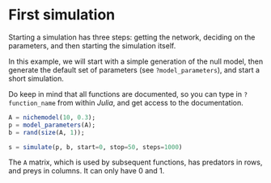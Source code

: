 # First simulation

Starting a simulation has three steps: getting the network, deciding on the
parameters, and then starting the simulation itself.

In this example, we will start with a simple generation of the null model,
then generate the default set of parameters (see `?model_parameters`),
and start a short simulation.

Do keep in mind that all functions are documented, so you can type in
`?function_name` from within *Julia*, and get access to the documentation.

```julia
A = nichemodel(10, 0.3);
p = model_parameters(A);
b = rand(size(A, 1));

s = simulate(p, b, start=0, stop=50, steps=1000)
```

The `A` matrix, which is used by subsequent functions, has predators in rows,
and preys in columns. It can only have 0 and 1.
